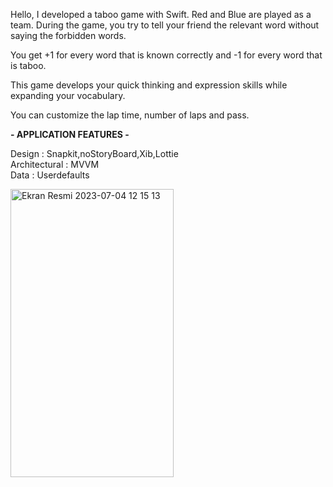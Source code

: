 Hello, I developed a taboo game with Swift.
Red and Blue are played as a team. During the game, you try to tell your friend the relevant word without saying the forbidden words.

You get +1 for every word that is known correctly and -1 for every word that is taboo.

This game develops your quick thinking and expression skills while expanding your vocabulary.

You can customize the lap time, number of laps and pass.




<strong> - APPLICATION FEATURES - </strong>



Design : Snapkit,noStoryBoard,Xib,Lottie<br>
Architectural : MVVM<br>
Data : Userdefaults




<img width="261" height="461" alt="Ekran Resmi 2023-07-04 12 15 13" src="https://github.com/ismailacikyurek/tabuGame/assets/82399051/35b8ede8-5b58-4fef-bec2-94dccc356c67">




